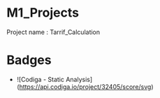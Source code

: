 # M1_Projects

Project name : Tarrif_Calculation


# Badges

* ![Codiga - Static Analysis] (https://api.codiga.io/project/32405/score/svg)
